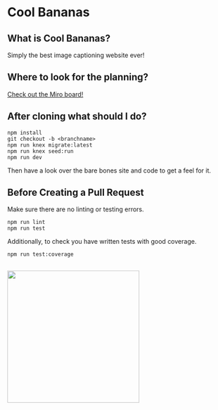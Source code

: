 # Cool Bananas

## What is Cool Bananas?
Simply the best image captioning website ever!

## Where to look for the planning?
[Check out the Miro board!](https://miro.com/app/board/uXjVOqg_Cbw=/)

## After cloning what should I do?
```
npm install
git checkout -b <branchname>
npm run knex migrate:latest
npm run knex seed:run
npm run dev
```
Then have a look over the bare bones site and code to get a feel for it.

## Before Creating a Pull Request
Make sure there are no linting or testing errors.
```
npm run lint
npm run test
```

Additionally, to check you have written tests with good coverage.
```
npm run test:coverage
```

## 
<img src="https://cdn-icons.flaticon.com/png/512/2847/premium/2847187.png?token=exp=1657024634~hmac=3dd8aa92d64110a681881220933fcc0d" width="300">
